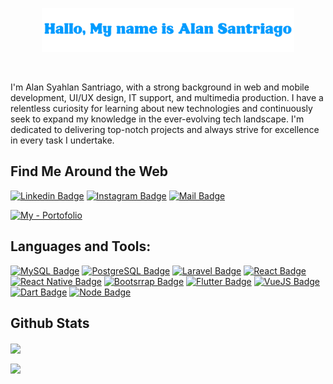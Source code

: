 <p align="center"><a href="https://github.com/alansantriago"><img width="80%" src="./assets/header.png" /></a></p>

<br />

I'm Alan Syahlan Santriago, with a strong background in web and mobile development, UI/UX design, IT support, and multimedia production. I have a relentless curiosity for learning about new technologies and continuously seek to expand my knowledge in the ever-evolving tech landscape. I'm dedicated to delivering top-notch projects and always strive for excellence in every task I undertake.

## Find Me Around the Web

[![Linkedin Badge](https://img.shields.io/badge/-AlanSantriago-0e76a8?style=flat&labelColor=0e76a8&logo=linkedin&logoColor=white)](https://www.linkedin.com/in/alan-syahlan-santriago-39a03920b/)
[![Instagram Badge](https://img.shields.io/badge/-@alansantriago-e84393?style=flat&labelColor=e84393&logo=instagram&logoColor=white)](https://instagram.com/alansantriago)
[![Mail Badge](https://img.shields.io/badge/-alansyahlansantriago99-c0392b?style=flat&labelColor=c0392b&logo=gmail&logoColor=white)](mailto:alansyahlansantriago99@gmail.com) 

[![My - Portofolio](https://img.shields.io/static/v1?label=My&message=Portofolio&color=Green&style=for-the-badge&logo=website)](https://alansantriago.vercel.app)

## Languages and Tools: 

[![MySQL Badge](https://img.shields.io/badge/MySQL-00000F?style=for-the-badge&logo=mysql&logoColor=white)](#)
[![PostgreSQL Badge](https://img.shields.io/badge/PostgreSQL-316192?style=for-the-badge&logo=postgresql&logoColor=white)](#)
[![Laravel Badge](https://img.shields.io/badge/Laravel-FF2D20?style=for-the-badge&logo=laravel&logoColor=white)](#)
[![React Badge](https://img.shields.io/badge/React-20232A?style=for-the-badge&logo=react&logoColor=61DAFB)](#)
[![React Native Badge](https://img.shields.io/badge/React_Native-20232A?style=for-the-badge&logo=react&logoColor=61DAFB)](#)
[![Bootsrrap Badge](https://img.shields.io/badge/Bootstrap-563D7C?style=for-the-badge&logo=bootstrap&logoColor=white)](#)
[![Flutter Badge](https://img.shields.io/badge/Flutter-02569B?style=for-the-badge&logo=flutter&logoColor=white)](#)
[![VueJS Badge](https://img.shields.io/badge/Vue.js-35495E?style=for-the-badge&logo=vue.js&logoColor=4FC08D)](#)
[![Dart Badge](https://img.shields.io/badge/Dart-0175C2?style=for-the-badge&logo=dart&logoColor=white)](#)
[![Node Badge](<https://img.shields.io/badge/Node.js-43853D?style=for-the-badge&logo=node.js&logoColor=white>)](#)

## Github Stats

<p align="left">
 <img align="center" src="https://github-readme-stats.vercel.app/api?username=alansantriago&show_icons=true&theme=transparent" /></p>

<p align="left">
 <img align="center" src="https://github-readme-stats.vercel.app/api/top-langs/?username=alansantriago&layout=compact&theme=algolia&hide_border=false" /></p>
